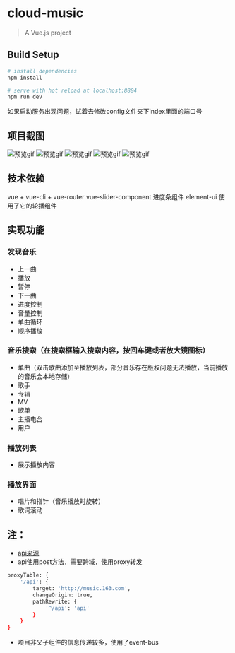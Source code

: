 # cloud-music

> A Vue.js project

## Build Setup

``` bash
# install dependencies
npm install

# serve with hot reload at localhost:8884
npm run dev

```

如果启动服务出现问题，试着去修改config文件夹下index里面的端口号

## 项目截图
![预览gif](https://raw.githubusercontent.com/yurentle/vue-cloudmusic/master/screenshot/screenshot1.gif)  ![预览gif](https://raw.githubusercontent.com/yurentle/vue-cloudmusic/master/screenshot/screenshot2.gif)  ![预览gif](https://raw.githubusercontent.com/yurentle/vue-cloudmusic/master/screenshot/screenshot3.gif)  ![预览gif](https://raw.githubusercontent.com/yurentle/vue-cloudmusic/master/screenshot/screenshot4.gif) ![预览gif](https://raw.githubusercontent.com/yurentle/vue-cloudmusic/master/screenshot/screenshot5.gif) 

## 技术依赖
vue + vue-cli + vue-router
vue-slider-component  进度条组件
element-ui 使用了它的轮播组件
## 实现功能
### 发现音乐
 - 上一曲
 - 播放
 - 暂停
 - 下一曲
 - 进度控制
 - 音量控制
 - 单曲循环
 - 顺序播放
 
### 音乐搜索（在搜索框输入搜索内容，按回车键或者放大镜图标）

 - 单曲（双击歌曲添加至播放列表，部分音乐存在版权问题无法播放，当前播放的音乐会本地存储）
 - 歌手
 - 专辑
 - MV
 - 歌单
 - 主播电台
 - 用户

### 播放列表

 - 展示播放内容

### 播放界面

 - 唱片和指针（音乐播放时旋转）
 - 歌词滚动

## 注：

* [api来源](http://moonlib.com/606.html)
* api使用post方法，需要跨域，使用proxy转发


``` bash
proxyTable: {
    '/api': {
        target: 'http://music.163.com',
        changeOrigin: true,
        pathRewrite: {
            '^/api': 'api'
        }
    }
}

```
* 项目非父子组件的信息传递较多，使用了event-bus

